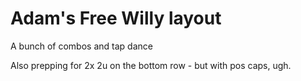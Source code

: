 # Adam's Free Willy layout

A bunch of combos and tap dance

Also prepping for 2x 2u on the bottom row - but with pos caps, ugh.
